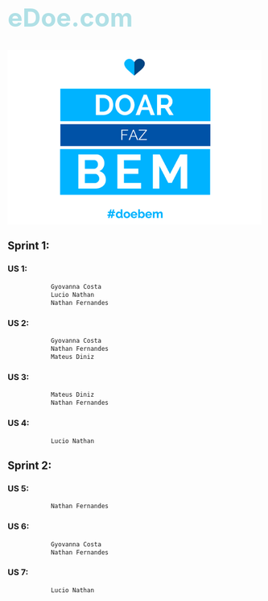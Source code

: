 

<h1 style="color:powderblue; font-size: 50px">  eDoe.com </h1>

<img src="doar.png" alt="doacao" style="margin:auto;display:block"></img>

## 		Sprint 1:
###			US 1:
				Gyovanna Costa
				Lucio Nathan
				Nathan Fernandes
				
###			US 2:
				Gyovanna Costa
				Nathan Fernandes
				Mateus Diniz

###			US 3:
				Mateus Diniz
				Nathan Fernandes
###			US 4:
				Lucio Nathan
				
##		Sprint 2:

###			US 5:
				Nathan Fernandes
###			US 6:
				Gyovanna Costa
				Nathan Fernandes
###			US 7:
				Lucio Nathan
